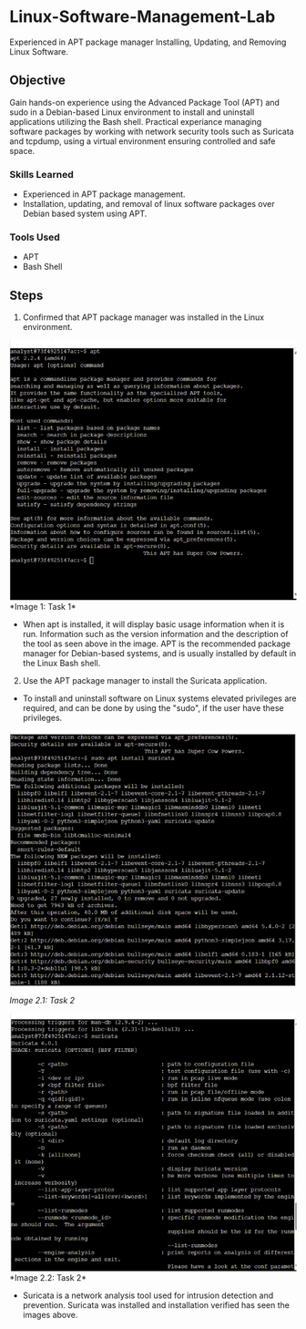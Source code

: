 # Linux-Software-Management-Lab
Experienced in APT package manager Installing, Updating, and Removing Linux Software.
## Objective

Gain hands-on experience using the Advanced Package Tool (APT) and sudo in a Debian-based Linux environment to install and uninstall applications utilizing the Bash shell.
Practical experiance managing software packages by working with network security tools such as Suricata and tcpdump, using a virtual environment ensuring controlled and safe space.

### Skills Learned

- Experienced in APT package management.
- Installation, updating, and removal of linux software packages over Debian based system using APT.

### Tools Used

- APT
- Bash Shell
  
## Steps
 1. Confirmed that APT package manager was installed in the Linux environment.
<img src="https://github.com/Shan-light/Linux-Software-Management-Lab/blob/7c70f9efa8f9030ba8d38b5d5a16dcd91f047801/images/task1.1.1-ensure%20apt%20installed.png"/>
*Image 1: Task 1*

- When apt is installed, it will display basic usage information when it is run. Information such as the version information and the description of the tool as seen above in the image. APT is the recommended         package manager for Debian-based systems, and is usually installed by default in the Linux Bash shell.

2. Use the APT package manager to install the Suricata application.
- To install and uninstall software on Linux systems elevated privileges are required, and can be done by using the "sudo", if the user have these privileges.
<img src="https://github.com/Shan-light/Linux-Software-Management-Lab/blob/a5d422b5120a5f5f9b00dd44b87eaf640d07c533/images/task2.11%20install%20suricata.png"/>

*Image 2.1: Task 2*

<img src="https://github.com/Shan-light/Linux-Software-Management-Lab/blob/fab93dacb2df6a0b65d54406b54326fed63dc307/images/task2.2%20verify%20suricata%20installed.png">
*Image 2.2: Task 2*

- Suricata is a network analysis tool used for intrusion detection and prevention. Suricata was installed and installation verified has seen the images above.
